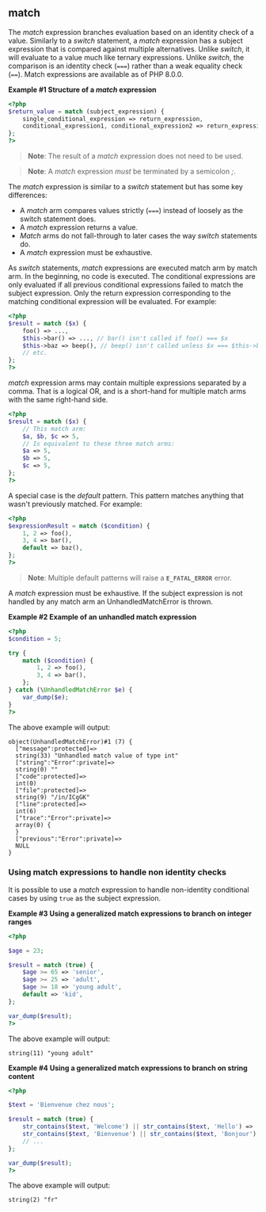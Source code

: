 match
-----

The *match* expression branches evaluation based on an identity check of
a value. Similarly to a *switch* statement, a *match* expression has a
subject expression that is compared against multiple alternatives.
Unlike *switch*, it will evaluate to a value much like ternary
expressions. Unlike *switch*, the comparison is an identity check
(`===`) rather than a weak equality check (`==`). Match expressions are
available as of PHP 8.0.0.

**Example \#1 Structure of a *match* expression**

``` php
<?php
$return_value = match (subject_expression) {
    single_conditional_expression => return_expression,
    conditional_expression1, conditional_expression2 => return_expression,
};
?>
```

> **Note**: <span class="simpara"> The result of a *match* expression
> does not need to be used. </span>

> **Note**: <span class="simpara"> A *match* expression *must* be
> terminated by a semicolon *;*. </span>

The *match* expression is similar to a *switch* statement but has some
key differences:

-   <span class="simpara"> A *match* arm compares values strictly
    (`===`) instead of loosely as the switch statement does. </span>
-   <span class="simpara"> A *match* expression returns a value. </span>
-   <span class="simpara"> *Match* arms do not fall-through to later
    cases the way *switch* statements do. </span>
-   <span class="simpara"> A *match* expression must be exhaustive.
    </span>

As *switch* statements, *match* expressions are executed match arm by
match arm. In the beginning, no code is executed. The conditional
expressions are only evaluated if all previous conditional expressions
failed to match the subject expression. Only the return expression
corresponding to the matching conditional expression will be evaluated.
For example:

``` php
<?php
$result = match ($x) {
    foo() => ...,
    $this->bar() => ..., // bar() isn't called if foo() === $x
    $this->baz => beep(), // beep() isn't called unless $x === $this->baz
    // etc.
};
?>
```

*match* expression arms may contain multiple expressions separated by a
comma. That is a logical OR, and is a short-hand for multiple match arms
with the same right-hand side.

``` php
<?php
$result = match ($x) {
    // This match arm:
    $a, $b, $c => 5,
    // Is equivalent to these three match arms:
    $a => 5,
    $b => 5,
    $c => 5,
};
?>
```

A special case is the *default* pattern. This pattern matches anything
that wasn't previously matched. For example:

``` php
<?php
$expressionResult = match ($condition) {
    1, 2 => foo(),
    3, 4 => bar(),
    default => baz(),
};
?>
```

> **Note**: <span class="simpara"> Multiple default patterns will raise
> a **`E_FATAL_ERROR`** error. </span>

A *match* expression must be exhaustive. If the subject expression is
not handled by any match arm an <span
class="classname">UnhandledMatchError</span> is thrown.

**Example \#2 Example of an unhandled match expression**

``` php
<?php
$condition = 5;

try {
    match ($condition) {
        1, 2 => foo(),
        3, 4 => bar(),
    };
} catch (\UnhandledMatchError $e) {
    var_dump($e);
}
?>
```

The above example will output:

    object(UnhandledMatchError)#1 (7) {
      ["message":protected]=>
      string(33) "Unhandled match value of type int"
      ["string":"Error":private]=>
      string(0) ""
      ["code":protected]=>
      int(0)
      ["file":protected]=>
      string(9) "/in/ICgGK"
      ["line":protected]=>
      int(6)
      ["trace":"Error":private]=>
      array(0) {
      }
      ["previous":"Error":private]=>
      NULL
    }

### Using match expressions to handle non identity checks

It is possible to use a *match* expression to handle non-identity
conditional cases by using `true` as the subject expression.

**Example \#3 Using a generalized match expressions to branch on integer
ranges**

``` php
<?php

$age = 23;

$result = match (true) {
    $age >= 65 => 'senior',
    $age >= 25 => 'adult',
    $age >= 18 => 'young adult',
    default => 'kid',
};

var_dump($result);
?>
```

The above example will output:

    string(11) "young adult"

**Example \#4 Using a generalized match expressions to branch on string
content**

``` php
<?php

$text = 'Bienvenue chez nous';

$result = match (true) {
    str_contains($text, 'Welcome') || str_contains($text, 'Hello') => 'en',
    str_contains($text, 'Bienvenue') || str_contains($text, 'Bonjour') => 'fr',
    // ...
};

var_dump($result);
?>
```

The above example will output:

    string(2) "fr"
